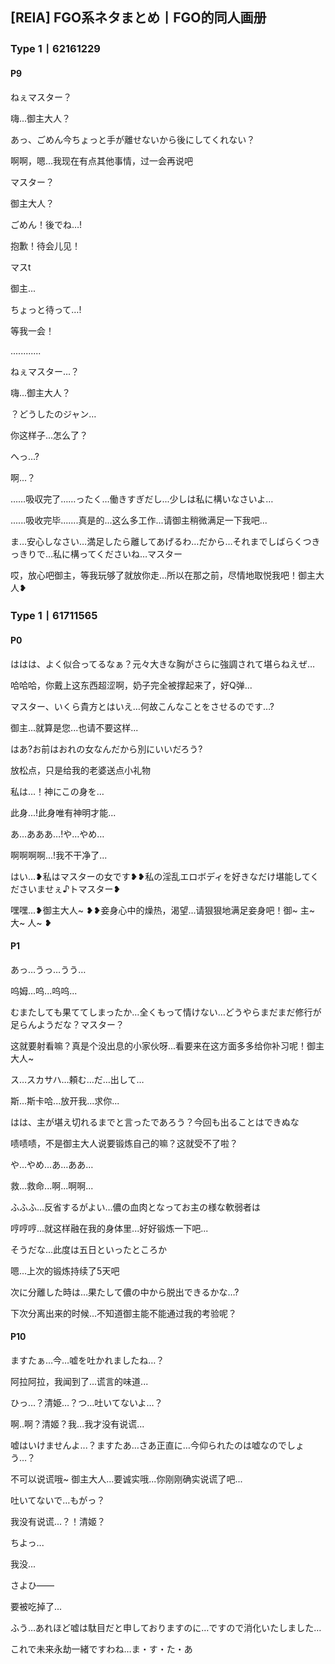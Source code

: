 ## [REIA] FGO系ネタまとめ丨FGO的同人画册

### Type 1丨62161229

#### P9

ねぇマスター？

嗨...御主大人？

あっ、ごめん今ちょっと手が離せないから後にしてくれない？

啊啊，嗯...我现在有点其他事情，过一会再说吧

マスター？

御主大人？

ごめん！後でね…!

抱歉！待会儿见！

マスt

御主...

ちょっと待って…!

等我一会！

............

ねぇマスター…？

嗨...御主大人？

？どうしたのジャン…

你这样子...怎么了？

へっ…?

啊...？

……吸収完了……ったく…働きすぎだし...少しは私に構いなさいよ…

......吸收完毕.......真是的...这么多工作...请御主稍微满足一下我吧...

ま…安心しなさい…満足したら離してあげるわ…だから…それまでしばらくつきっきりで…私に構ってくださいね…マスター

哎，放心吧御主，等我玩够了就放你走...所以在那之前，尽情地取悦我吧！御主大人❥

### Type 1丨61711565

#### P0

ははは、よく似合ってるなぁ？元々大きな胸がさらに強調されて堪らねえぜ…

哈哈哈，你戴上这东西超涩啊，奶子完全被撑起来了，好Q弹...

マスター、いくら貴方とはいえ…何故こんなことをさせるのです…?

御主...就算是您...也请不要这样...

はあ?お前はおれの女なんだから別にいいだろう?

放松点，只是给我的老婆送点小礼物

私は…！神にこの身を…

此身...!此身唯有神明才能...

あ…あああ…!や…やめ…

啊啊啊啊...!我不干净了...

はい…❥私はマスターの女です❥❥私の淫乱エロボディを好きなだけ堪能してくださいませぇ♪トマスター❥

嘿嘿...❥御主大人~ ❥❥妾身心中的燥热，渴望...请狠狠地满足妾身吧！御~ 主~ 大~ 人~ ❥

#### P1

あっ…うっ…うう…

呜姆...呜...呜呜...

むまたしても果ててしまったか…全くもって情けない…どうやらまだまだ修行が足らんようだな？マスター？

这就要射看嘛？真是个没出息的小家伙呀...看要来在这方面多多给你补习呢！御主大人~

ス…スカサハ…頼む…だ…出して…

斯...斯卡哈...放开我...求你...

はは、主が堪え切れるまでと言ったであろう？今回も出ることはできぬな

啧啧啧，不是御主大人说要锻炼自己的嘛？这就受不了啦？

や…やめ…あ…ああ…

救...救命...啊...啊啊...

ふふふ…反省するがよい…儂の血肉となってお主の様な軟弱者は

哼哼哼...就这样融在我的身体里...好好锻炼一下吧...

そうだな…此度は五日といったところか

嗯...上次的锻炼持续了5天吧

次に分離した時は…果たして儂の中から脱出できるかな…?

下次分离出来的时候...不知道御主能不能通过我的考验呢？

#### P10

ますたぁ…今…嘘を吐かれましたね…？

阿拉阿拉，我闻到了...谎言的味道...

ひっ…？清姫…？つ…吐いてないよ…？

啊..啊？清姬？我...我才没有说谎...

嘘はいけませんよ...？ますたあ…さあ正直に…今仰られたのは嘘なのでしょう…？

不可以说谎哦~ 御主大人...要诚实哦...你刚刚确实说谎了吧...

吐いてないで…もがっ？

我没有说谎...？！清姬？

ちよっ...

我没...

さよひ——

要被吃掉了...

ふう…あれほど嘘は駄目だと申しておりますのに…ですので消化いたしました…

これで未来永劫一緒ですわね…ま・す・た・あ
